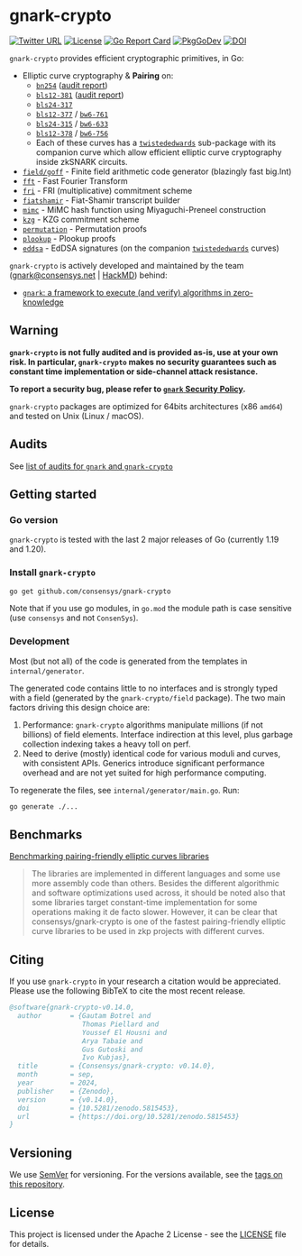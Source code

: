 # gnark-crypto

[![Twitter URL](https://img.shields.io/twitter/url/https/twitter.com/gnark_team.svg?style=social&label=Follow%20%40gnark_team)](https://twitter.com/gnark_team) [![License](https://img.shields.io/badge/license-Apache%202-blue)](LICENSE)  [![Go Report Card](https://goreportcard.com/badge/github.com/ConsenSys/gnark-crypto)](https://goreportcard.com/badge/github.com/ConsenSys/gnark-crypto) [![PkgGoDev](https://pkg.go.dev/badge/mod/github.com/consensys/gnark-crypto)](https://pkg.go.dev/mod/github.com/consensys/gnark-crypto) [![DOI](https://zenodo.org/badge/DOI/10.5281/zenodo.5815453.svg)](https://doi.org/10.5281/zenodo.5815453)

`gnark-crypto` provides efficient cryptographic primitives, in Go:

* Elliptic curve cryptography & **Pairing** on:
  * [`bn254`] ([audit report](https://github.com/Consensys/gnark/blob/master/audits/2022-10%20-%20Kudelski%20-%20gnark-crypto.pdf))
  * [`bls12-381`] ([audit report](https://github.com/Consensys/gnark/blob/master/audits/2022-10%20-%20Kudelski%20-%20gnark-crypto.pdf))
  * [`bls24-317`]
  * [`bls12-377`] / [`bw6-761`]
  * [`bls24-315`] / [`bw6-633`]
  * [`bls12-378`] / [`bw6-756`]
  * Each of these curves has a [`twistededwards`] sub-package with its companion curve which allow efficient elliptic curve cryptography inside zkSNARK circuits.
* [`field/goff`] - Finite field arithmetic code generator (blazingly fast big.Int)
* [`fft`] - Fast Fourier Transform
* [`fri`] - FRI (multiplicative) commitment scheme
* [`fiatshamir`] - Fiat-Shamir transcript builder
* [`mimc`] - MiMC hash function using Miyaguchi-Preneel construction
* [`kzg`] - KZG commitment scheme
* [`permutation`] - Permutation proofs
* [`plookup`] - Plookup proofs
* [`eddsa`] - EdDSA signatures (on the companion [`twistededwards`] curves)

`gnark-crypto` is actively developed and maintained by the team (gnark@consensys.net | [HackMD](https://hackmd.io/@gnark)) behind:

* [`gnark`: a framework to execute (and verify) algorithms in zero-knowledge](https://github.com/consensys/gnark)

## Warning

**`gnark-crypto` is not fully audited and is provided as-is, use at your own risk. In particular, `gnark-crypto` makes no security guarantees such as constant time implementation or side-channel attack resistance.**

**To report a security bug, please refer to [`gnark` Security Policy](https://github.com/ConsenSys/gnark/blob/master/SECURITY.md).**

`gnark-crypto` packages are optimized for 64bits architectures (x86 `amd64`) and tested on Unix (Linux / macOS).

## Audits

See [list of audits for `gnark` and `gnark-crypto`](https://github.com/consensys/gnark?tab=readme-ov-file#audits)

## Getting started

### Go version

`gnark-crypto` is tested with the last 2 major releases of Go (currently 1.19 and 1.20).

### Install `gnark-crypto`

```bash
go get github.com/consensys/gnark-crypto
```

Note that if you use go modules, in `go.mod` the module path is case sensitive (use `consensys` and not `ConsenSys`).

### Development

Most (but not all) of the code is generated from the templates in `internal/generator`.

The generated code contains little to no interfaces and is strongly typed with a field (generated by the `gnark-crypto/field` package). The two main factors driving this design choice are:

1. Performance: `gnark-crypto` algorithms manipulate millions (if not billions) of field elements. Interface indirection at this level, plus garbage collection indexing takes a heavy toll on perf.
2. Need to derive (mostly) identical code for various moduli and curves, with consistent APIs. Generics introduce significant performance overhead and are not yet suited for high performance computing.

To regenerate the files, see `internal/generator/main.go`. Run:

```bash
go generate ./...
```

## Benchmarks

[Benchmarking pairing-friendly elliptic curves libraries](https://hackmd.io/@gnark/eccbench)

>The libraries are implemented in different languages and some use more assembly code than others. Besides the different algorithmic and software optimizations used across, it should be noted also that some libraries target constant-time implementation for some operations making it de facto slower. However, it can be clear that consensys/gnark-crypto is one of the fastest pairing-friendly elliptic curve libraries to be used in zkp projects with different curves.

## Citing

If you use `gnark-crypto` in your research a citation would be appreciated.
Please use the following BibTeX to cite the most recent release.

```bib
@software{gnark-crypto-v0.14.0,
  author       = {Gautam Botrel and
                  Thomas Piellard and
                  Youssef El Housni and
                  Arya Tabaie and
                  Gus Gutoski and
                  Ivo Kubjas},
  title        = {Consensys/gnark-crypto: v0.14.0},
  month        = sep,
  year         = 2024,
  publisher    = {Zenodo},
  version      = {v0.14.0},
  doi          = {10.5281/zenodo.5815453},
  url          = {https://doi.org/10.5281/zenodo.5815453}
}
```

## Versioning

We use [SemVer](http://semver.org/) for versioning. For the versions available, see the [tags on this repository](https://github.com/consensys/gnark-crypto/tags).

## License

This project is licensed under the Apache 2 License - see the [LICENSE](LICENSE) file for details.

[`field/goff`]: https://pkg.go.dev/github.com/consensys/gnark-crypto/field/goff
[`bn254`]: https://pkg.go.dev/github.com/consensys/gnark-crypto/ecc/bn254
[`bls12-381`]: https://pkg.go.dev/github.com/consensys/gnark-crypto/ecc/bls12-381
[`bls24-317`]: https://pkg.go.dev/github.com/consensys/gnark-crypto/ecc/bls24-317
[`bls12-377`]: https://pkg.go.dev/github.com/consensys/gnark-crypto/ecc/bls12-377
[`bls24-315`]: https://pkg.go.dev/github.com/consensys/gnark-crypto/ecc/bls24-315
[`bls12-378`]: https://pkg.go.dev/github.com/consensys/gnark-crypto/ecc/bls12-378
[`bw6-761`]: https://pkg.go.dev/github.com/consensys/gnark-crypto/ecc/bw6-761
[`bw6-633`]: https://pkg.go.dev/github.com/consensys/gnark-crypto/ecc/bw6-633
[`bw6-756`]: https://pkg.go.dev/github.com/consensys/gnark-crypto/ecc/bw6-756
[`twistededwards`]: https://pkg.go.dev/github.com/consensys/gnark-crypto/ecc/bn254/twistededwards
[`eddsa`]: https://pkg.go.dev/github.com/consensys/gnark-crypto/ecc/bn254/twistededwards/eddsa
[`fft`]: https://pkg.go.dev/github.com/consensys/gnark-crypto/ecc/bn254/fr/fft
[`fri`]: https://pkg.go.dev/github.com/consensys/gnark-crypto/ecc/bn254/fr/fri
[`mimc`]: https://pkg.go.dev/github.com/consensys/gnark-crypto/ecc/bn254/fr/mimc
[`kzg`]: https://pkg.go.dev/github.com/consensys/gnark-crypto/ecc/bn254/fr/kzg
[`plookup`]: https://pkg.go.dev/github.com/consensys/gnark-crypto/ecc/bn254/fr/plookup
[`permutation`]: https://pkg.go.dev/github.com/consensys/gnark-crypto/ecc/bn254/fr/permutation
[`fiatshamir`]: https://pkg.go.dev/github.com/consensys/gnark-crypto/fiat-shamir
